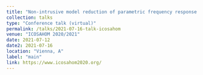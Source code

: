 ```yaml
---
title: "Non-intrusive model reduction of parametric frequency response problems via minimal rational interpolation"
collection: talks
type: "Conference talk (virtual)"
permalink: /talks/2021-07-16-talk-icosahom
venue: "ICOSAHOM 2020/2021"
date: 2021-07-12
date2: 2021-07-16
location: "Vienna, A"
label: "main"
link: https://www.icosahom2020.org/
---
```

